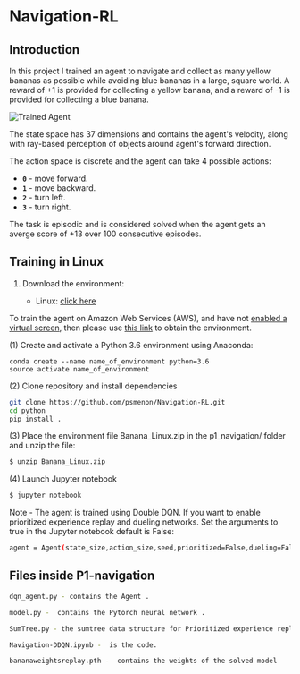 [//]: # (Image References)

[image]: https://user-images.githubusercontent.com/10624937/42135619-d90f2f28-7d12-11e8-8823-82b970a54d7e.gif "Trained Agent"

# Navigation-RL

## Introduction

In this project I trained an agent to navigate and collect as many yellow bananas as possible while avoiding blue bananas in a large, square world. A reward of +1 is provided for collecting a yellow banana, and a reward of -1 is provided for collecting a blue banana.

![Trained Agent][image]

The state space has 37 dimensions and contains the agent's velocity, along with ray-based perception of objects around agent's forward direction.

The action space is discrete and the agent can take 4 possible actions:

- **`0`** - move forward.
- **`1`** - move backward.
- **`2`** - turn left.
- **`3`** - turn right.

The task is episodic and is considered solved when the agent gets an averge score of +13 over 100 consecutive episodes.

## Training in Linux

1. Download the environment:  

    - Linux: [click here](https://s3-us-west-1.amazonaws.com/udacity-drlnd/P1/Banana/Banana_Linux.zip)
    
To train the agent on Amazon Web Services (AWS), and have not [enabled a virtual screen](https://github.com/Unity-Technologies/ml-agents/blob/master/docs/Training-on-Amazon-Web-Service.md), then please use [this link](https://s3-us-west-1.amazonaws.com/udacity-drlnd/P1/Banana/Banana_Linux_NoVis.zip) to obtain the environment.

(1) Create and activate a Python 3.6 environment using Anaconda:
   
   	conda create --name name_of_environment python=3.6
	source activate name_of_environment

(2) Clone repository and install dependencies

```bash
git clone https://github.com/psmenon/Navigation-RL.git
cd python
pip install .
```

(3) Place the environment file Banana_Linux.zip in the p1_navigation/ folder and unzip the file:

```bash
$ unzip Banana_Linux.zip
```

(4)  Launch Jupyter notebook

```bash
$ jupyter notebook
```

Note - The agent is trained using Double DQN. If you want to enable prioritized experience replay and dueling networks. Set the arguments to true in the Jupyter notebook default is False:

```bash
agent = Agent(state_size,action_size,seed,prioritized=False,dueling=False)
```

## Files inside P1-navigation
```bash
dqn_agent.py - contains the Agent .

model.py -  contains the Pytorch neural network .

SumTree.py - the sumtree data structure for Prioritized experience replay

Navigation-DDQN.ipynb -  is the code.

bananaweightsreplay.pth -  contains the weights of the solved model
```
